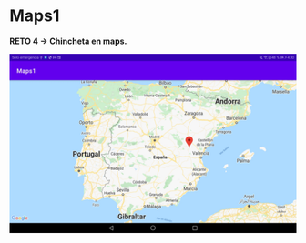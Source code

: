 # Maps1

**RETO 4 -> Chincheta en maps.**

<p align="center">
  <img src="https://github.com/julenrob/Maps1/blob/master/images/Reto4.jpg">
</p>
